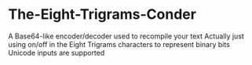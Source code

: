 # The-Eight-Trigrams-Conder
A Base64-like encoder/decoder used to recompile your text
Actually just using on/off in the Eight Trigrams characters to represent binary bits
Unicode inputs are supported

